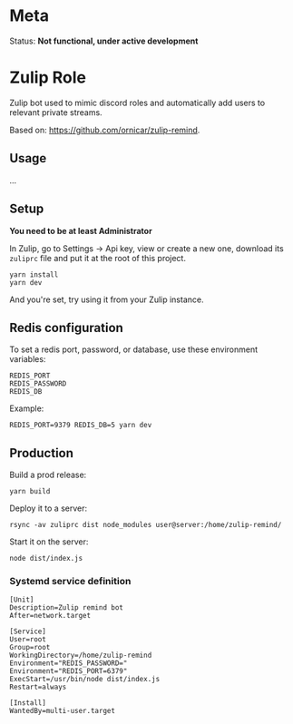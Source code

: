 # Meta

Status: **Not functional, under active development**

# Zulip Role

Zulip bot used to mimic discord roles and automatically add users to relevant private streams.

Based on: https://github.com/ornicar/zulip-remind.

## Usage

...

## Setup

**You need to be at least Administrator**

In Zulip, go to Settings -> Api key, view or create a new one, download its `zuliprc` file and put it at the root of this project.

```
yarn install
yarn dev
```

And you're set, try using it from your Zulip instance.

## Redis configuration

To set a redis port, password, or database, use these environment variables:

```
REDIS_PORT
REDIS_PASSWORD
REDIS_DB
```

Example:

```
REDIS_PORT=9379 REDIS_DB=5 yarn dev
```

## Production

Build a prod release:

```
yarn build
```

Deploy it to a server:

```
rsync -av zuliprc dist node_modules user@server:/home/zulip-remind/
```

Start it on the server:

```
node dist/index.js
```

### Systemd service definition

```
[Unit]
Description=Zulip remind bot
After=network.target

[Service]
User=root
Group=root
WorkingDirectory=/home/zulip-remind
Environment="REDIS_PASSWORD="
Environment="REDIS_PORT=6379"
ExecStart=/usr/bin/node dist/index.js
Restart=always

[Install]
WantedBy=multi-user.target
```
